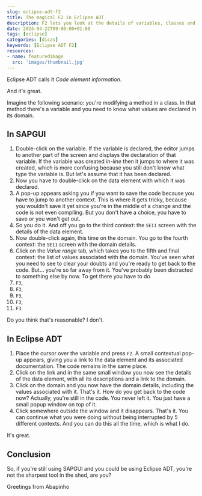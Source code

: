 ```yaml
---
slug: eclipse-adt-f2
title: The magical F2 in Eclipse ADT
description: F2 lets you look at the details of variables, classes and methods without leaving your editor
date: 2024-04-22T09:00:00+01:00
tags: [eclipse]
categories: [dicas]
keywords: [Eclipse ADT F2]
resources:
- name: featuredImage
  src: 'images/thumbnail.jpg'
---
```


Eclipse ADT calls it _Code element information_.

<!--more-->

And it's great.

Imagine the following scenario: you're modifying a method in a class. In that method there's a variable and you need to know what values are declared in its domain.

## In SAPGUI

1. Double-click on the variable. If the variable is declared, the editor jumps to another part of the screen and displays the declaration of that variable. If the variable was created _in-line_ then it jumps to where it was created, which is more confusing because you still don't know what type the variable is. But let's assume that it has been declared.
2. Now you have to double-click on the data element with which it was declared.
3. A pop-up appears asking you if you want to save the code because you have to jump to another context. This is where it gets tricky, because you wouldn't save it yet since you're in the middle of a change and the code is not even compiling. But you don't have a choice, you have to save or you won't get out.
4. So you do it. And off you go to the third context: the `SE11` screen with the details of the data element.
5. Now double-click again, this time on the domain. You go to the fourth context: the `SE11` screen with the domain details.
6. Click on the _Value range_ tab, which takes you to the fifth and final context: the list of values associated with the domain. You've seen what you need to see to clear your doubts and you're ready to get back to the code. But... you're so far away from it. You've probably been distracted to something else by now. To get there you have to do
7. `F3`,
8. `F3`,
9. `F3`,
10. `F3`,
11. `F3`.

Do you think that's reasonable? I don't.

## In Eclipse ADT

1. Place the cursor over the variable and press `F2`. A small contextual pop-up appears, giving you a link to the data element and its associated documentation. The code remains in the same place.
2. Click on the link and in the same small window you now see the details of the data element, with all its descriptions and a link to the domain.
3. Click on the domain and you now have the domain details, including the values associated with it. That's it. How do you get back to the code now? Actually, you're still in the code. You never left it. You just have a small popup window on top of it.
4. Click somewhere outside the window and it disappears. That's it. You can continue what you were doing without being interrupted by 5 different contexts. And you can do this all the time, which is what I do.

It's great.

## Conclusion

So, if you're still using SAPGUI and you could be using Eclipse ADT, you're not the sharpest tool in the shed, are you?

Greetings from Abapinho
